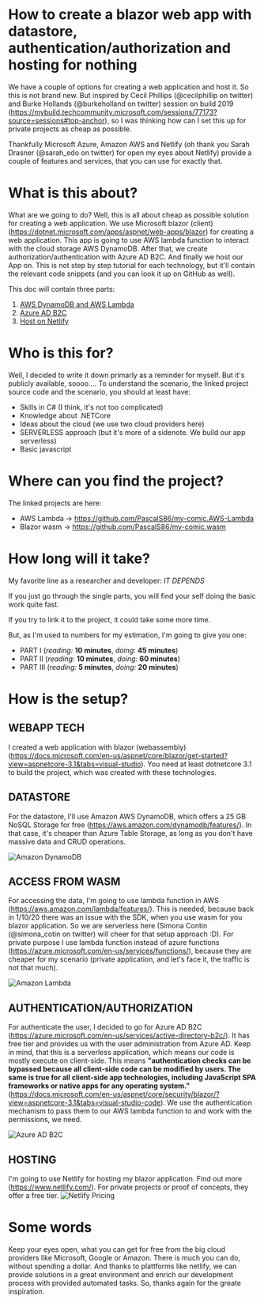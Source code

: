 # How to create a blazor web app with datastore, authentication/authorization and hosting for nothing

We have a couple of options for creating a web application and host it. So this is not brand new. But inspired by Cecil Phillips (@cecilphillip on twitter) and Burke Hollands (@burkeholland on twitter) session on build 2019 (https://mybuild.techcommunity.microsoft.com/sessions/77173?source=sessions#top-anchor), so I was thinking how can I set this up for private projects as cheap as possible.

Thankfully Microsoft Azure, Amazon AWS and Netlify (oh thank you Sarah Drasner (@sarah_edo on twitter) for open my eyes about Netlify) provide a couple of features and services, that you can use for exactly that.

# What is this about?

What are we going to do? Well, this is all about cheap as possible solution for creating a web application. We use Microsoft blazor (client) (https://dotnet.microsoft.com/apps/aspnet/web-apps/blazor) for creating a web application. This app is going to use AWS lambda function to interact with the cloud storage AWS DynamoDB. After that, we create authorization/authentication with Azure AD B2C. And finally we host our App on. This is not step by step tutorial for each technology, but it'll contain the relevant code snippets (and you can look it up on GitHub as well).

This doc will contain three parts:
1. [AWS DynamoDB and AWS Lambda](AWS_Lambda_DynamoDB.md)
2. [Azure AD B2C](Azure_AD_B2C.md)
3. [Host on Netlify](Host_on_Netlify.md)

# Who is this for?
Well, I decided to write it down primarly as a reminder for myself. But it's publicly available, soooo.... To understand the scenario, the linked project source code and the scenario, you should at least have:
* Skills in C# (I think, it's not too complicated)
* Knowledge about .NETCore
* Ideas about the cloud (we use two cloud providers here)
* SERVERLESS approach (but it's more of a sidenote. We build our app serverless)
* Basic javascript 

# Where can you find the project?
The linked projects are here:
* AWS Lambda  -> https://github.com/PascalS86/my-comic.AWS-Lambda
* Blazor wasm -> https://github.com/PascalS86/my-comic.wasm

# How long will it take?
My favorite line as a researcher and developer: *IT DEPENDS*

If you just go through the single parts, you will find your self doing the basic work quite fast.

If you try to link it to the project, it could take some more time.

But, as I'm used to numbers for my estimation, I'm going to give you one:
* PART I (*reading:* **10 minutes**, *doing:* **45 minutes**)
* PART II (*reading:* **10 minutes**, *doing:* **60 minutes**)
* PART III (*reading:* **5 minutes**, *doing:* **20 minutes**)

# How is the setup?

## WEBAPP TECH
I created a web application with blazor (webassembly)  (https://docs.microsoft.com/en-us/aspnet/core/blazor/get-started?view=aspnetcore-3.1&tabs=visual-studio). You need at least dotnetcore 3.1 to build the project, which was created with these technologies.


## DATASTORE
For the datastore, I'll use Amazon AWS DynamoDB, which offers a 25 GB NoSQL Storage for free (https://aws.amazon.com/dynamodb/features/). In that case, it's cheaper than Azure Table Storage, as long as you don't have massive data and CRUD operations. 

![Amazon DynamoDB](images/dynamoDB-freetier.PNG)

## ACCESS FROM WASM
For accessing the data, I'm going to use lambda function in AWS (https://aws.amazon.com/lambda/features/). This is needed, because back in 1/10/20 there was an issue with the SDK, when you use wasm for you blazor application. So we are serverless here (Simona Contin (@simona_cotin on twitter) will cheer for that setup approach :D). For private purpose I use lambda function instead of azure functions (https://azure.microsoft.com/en-us/services/functions/), because they are cheaper for my scenario (private application, and let's face it, the traffic is not that much).

![Amazon Lambda](images/lambda.PNG) 

## AUTHENTICATION/AUTHORIZATION
For authenticate the user, I decided to go for Azure AD B2C (https://azure.microsoft.com/en-us/services/active-directory-b2c/). It has free tier and provides us with the user administration from Azure AD. Keep in mind, that this is a serverless application, which means our code is mostly execute on client-side. This means **"authentication checks can be bypassed because all client-side code can be modified by users. The same is true for all client-side app technologies, including JavaScript SPA frameworks or native apps for any operating system."** (https://docs.microsoft.com/en-us/aspnet/core/security/blazor/?view=aspnetcore-3.1&tabs=visual-studio-code). We use the authentication mechanism to pass them to our AWS lambda function to and work with the permissions, we need. 

![Azure AD B2C](images/azure-ad-freetier.PNG)



## HOSTING
I'm going to use Netlify for hosting my blazor application. Find out more (https://www.netlify.com/). For private projects or proof of concepts, they offer a free tier. 
![Netlify Pricing](images/netflify-pricing.png)

# Some words
Keep your eyes open, what you can get for free from the big cloud providers like Microsoft, Google or Amazon. There is much you can do, without spending a dollar. And thanks to plattforms like netlify, we can provide solutions in a great environment and enrich our development process with provided automated tasks. So, thanks again for the greate inspiration.